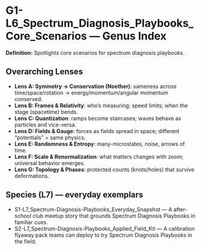 # G1-L6_Spectrum_Diagnosis_Playbooks_Core_Scenarios — Genus Index
**Definition:** Spotlights core scenarios for spectrum diagnosis playbooks.

## Overarching Lenses

- **Lens A: Symmetry -> Conservation (Noether)**: sameness across time/space/rotation → energy/momentum/angular momentum conserved.
- **Lens B: Frames & Relativity**: who’s measuring; speed limits; when the stage (spacetime) bends.
- **Lens C: Quantization**: ramps become staircases; waves behave as particles and vice-versa.
- **Lens D: Fields & Gauge**: forces as fields spread in space; different “potentials” = same physics.
- **Lens E: Randomness & Entropy**: many-microstates, noise, arrows of time.
- **Lens F: Scale & Renormalization**: what matters changes with zoom; universal behavior emerges.
- **Lens G: Topology & Phases**: protected counts (knots/holes) that survive deformations.

## Species (L7) — everyday exemplars
- S1-L7_Spectrum-Diagnosis-Playbooks_Everyday_Snapshot — A after-school club meetup story that grounds Spectrum Diagnosis Playbooks in familiar cues.
- S2-L7_Spectrum-Diagnosis-Playbooks_Applied_Field_Kit — A calibration flyaway pack teams can deploy to try Spectrum Diagnosis Playbooks in the field.
